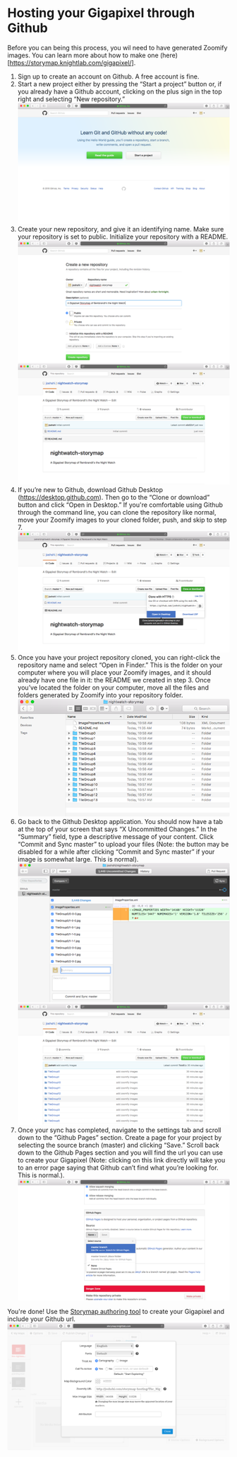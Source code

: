 # Hosting your Gigapixel through Github

Before you can being this process, you wil need to have generated Zoomify images. You can learn more about how to make one (here)[https://storymap.knightlab.com/gigapixel/].

1. Sign up to create an account on Github. A free account is fine. 
2. Start a new project either by pressing the “Start a project” button or, if you already have a Github account, clicking on the plus sign in the top right and selecting “New repository.”
![](1.png)
3. Create your new repository, and give it an identifying name. Make sure your repository is set to public. Initialize your repository with a README.
![](2.png)
![](3.png)
4. If you’re new to Github, download Github Desktop (https://desktop.github.com). Then go to the “Clone or download” button and click “Open in Desktop.” If you're comfortable using Github through the command line, you can clone the repository like normal, move your Zoomify images to your cloned folder, push, and skip to step 7.
![](4.png)
5. Once you have your project repository cloned, you can right-click the repository name and select “Open in Finder.” This is the folder on your computer where you will place your Zoomify images, and it should already have one file in it: the README we created in step 3. Once you’ve located the folder on your computer, move all the files and folders generated by Zoomify into your repository folder.
![](5.png)
6. Go back to the Github Desktop application. You should now have a tab at the top of your screen that says “X Uncommitted Changes.” In the “Summary” field, type a descriptive message of your content. Click “Commit and Sync master” to upload your files (Note: the button may be disabled for a while after clicking “Commit and Sync master” if your image is somewhat large. This is normal).
![](6.png)
![](7.png) 
7. Once your sync has completed, navigate to the settings tab and scroll down to the “Github Pages” section. Create a page for your project by selecting the source branch (master) and clicking “Save.” Scroll back down to the Github Pages section and you will find the url you can use to create your Gigapixel (Note: clicking on this link directly will take you to an error page saying that Github can’t find what you’re looking for. This is normal.).
![](8.png)

You're done! Use the [Storymap authoring tool](https://storymap.knightlab.com/select/) to create your Gigapixel and include your Github url.
![](9.png)